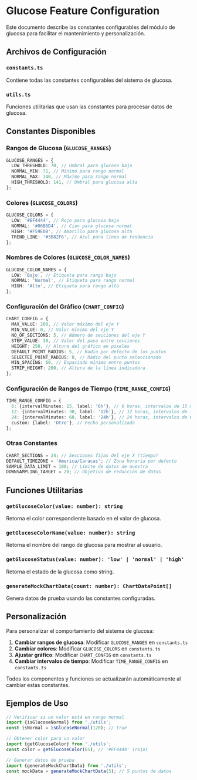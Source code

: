 # Glucose Feature Configuration

Este documento describe las constantes configurables del módulo de glucosa para facilitar el mantenimiento y personalización.

## Archivos de Configuración

### `constants.ts`

Contiene todas las constantes configurables del sistema de glucosa.

### `utils.ts`

Funciones utilitarias que usan las constantes para procesar datos de glucosa.

## Constantes Disponibles

### Rangos de Glucosa (`GLUCOSE_RANGES`)

```typescript
GLUCOSE_RANGES = {
  LOW_THRESHOLD: 70, // Umbral para glucosa baja
  NORMAL_MIN: 71, // Mínimo para rango normal
  NORMAL_MAX: 140, // Máximo para rango normal
  HIGH_THRESHOLD: 141, // Umbral para glucosa alta
};
```

### Colores (`GLUCOSE_COLORS`)

```typescript
GLUCOSE_COLORS = {
  LOW: '#EF4444', // Rojo para glucosa baja
  NORMAL: '#06B6D4', // Cian para glucosa normal
  HIGH: '#F59E0B', // Amarillo para glucosa alta
  TREND_LINE: '#3B82F6', // Azul para línea de tendencia
};
```

### Nombres de Colores (`GLUCOSE_COLOR_NAMES`)

```typescript
GLUCOSE_COLOR_NAMES = {
  LOW: 'Bajo', // Etiqueta para rango bajo
  NORMAL: 'Normal', // Etiqueta para rango normal
  HIGH: 'Alto', // Etiqueta para rango alto
};
```

### Configuración del Gráfico (`CHART_CONFIG`)

```typescript
CHART_CONFIG = {
  MAX_VALUE: 200, // Valor máximo del eje Y
  MIN_VALUE: 0, // Valor mínimo del eje Y
  NO_OF_SECTIONS: 5, // Número de secciones del eje Y
  STEP_VALUE: 30, // Valor del paso entre secciones
  HEIGHT: 250, // Altura del gráfico en píxeles
  DEFAULT_POINT_RADIUS: 5, // Radio por defecto de los puntos
  SELECTED_POINT_RADIUS: 8, // Radio del punto seleccionado
  MIN_SPACING: 60, // Espaciado mínimo entre puntos
  STRIP_HEIGHT: 200, // Altura de la línea indicadora
};
```

### Configuración de Rangos de Tiempo (`TIME_RANGE_CONFIG`)

```typescript
TIME_RANGE_CONFIG = {
  6: {intervalMinutes: 15, label: '6h'}, // 6 horas, intervalos de 15 min
  12: {intervalMinutes: 30, label: '12h'}, // 12 horas, intervalos de 30 min
  24: {intervalMinutes: 60, label: '24h'}, // 24 horas, intervalos de 60 min
  custom: {label: 'Otro'}, // Fecha personalizada
};
```

### Otras Constantes

```typescript
CHART_SECTIONS = 24; // Secciones fijas del eje X (tiempo)
DEFAULT_TIMEZONE = 'America/Caracas'; // Zona horaria por defecto
SAMPLE_DATA_LIMIT = 100; // Límite de datos de muestra
DOWNSAMPLING_TARGET = 20; // Objetivo de reducción de datos
```

## Funciones Utilitarias

### `getGlucoseColor(value: number): string`

Retorna el color correspondiente basado en el valor de glucosa.

### `getGlucoseColorName(value: number): string`

Retorna el nombre del rango de glucosa para mostrar al usuario.

### `getGlucoseStatus(value: number): 'low' | 'normal' | 'high'`

Retorna el estado de la glucosa como string.

### `generateMockChartData(count: number): ChartDataPoint[]`

Genera datos de prueba usando las constantes configuradas.

## Personalización

Para personalizar el comportamiento del sistema de glucosa:

1. **Cambiar rangos de glucosa**: Modificar `GLUCOSE_RANGES` en `constants.ts`
2. **Cambiar colores**: Modificar `GLUCOSE_COLORS` en `constants.ts`
3. **Ajustar gráfico**: Modificar `CHART_CONFIG` en `constants.ts`
4. **Cambiar intervalos de tiempo**: Modificar `TIME_RANGE_CONFIG` en `constants.ts`

Todos los componentes y funciones se actualizarán automáticamente al cambiar estas constantes.

## Ejemplos de Uso

```typescript
// Verificar si un valor está en rango normal
import {isGlucoseNormal} from './utils';
const isNormal = isGlucoseNormal(120); // true

// Obtener color para un valor
import {getGlucoseColor} from './utils';
const color = getGlucoseColor(65); // '#EF4444' (rojo)

// Generar datos de prueba
import {generateMockChartData} from './utils';
const mockData = generateMockChartData(5); // 5 puntos de datos
```
